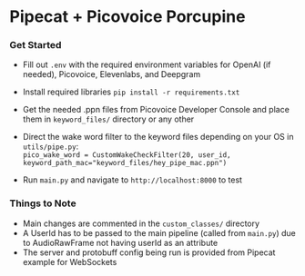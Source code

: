 # Pipecat + Picovoice Porcupine

### Get Started

- Fill out `.env` with the required environment variables for OpenAI (if needed), Picovoice, Elevenlabs, and Deepgram
- Install required libraries `pip install -r requirements.txt`
- Get the needed .ppn files from Picovoice Developer Console and place them in `keyword_files/` directory or any other
- Direct the wake word filter to the keyword files depending on your OS in `utils/pipe.py`: <br>
  `pico_wake_word = CustomWakeCheckFilter(20, user_id, keyword_path_mac="keyword_files/hey_pipe_mac.ppn")`

- Run `main.py` and navigate to `http://localhost:8000` to test


### Things to Note
- Main changes are commented in the `custom_classes/` directory
- A UserId has to be passed to the main pipeline (called from `main.py`) due to AudioRawFrame not having userId as an attribute
- The server and protobuff config being run is provided from Pipecat example for WebSockets 
